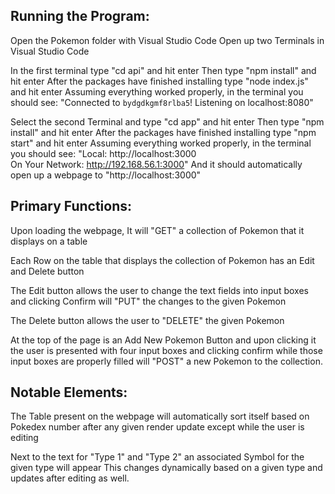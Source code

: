 ## Running the Program:
Open the Pokemon folder with Visual Studio Code
Open up two Terminals in Visual Studio Code

In the first terminal type "cd api" and hit enter
Then type "npm install" and hit enter
After the packages have finished installing type "node index.js" and hit enter
Assuming everything worked properly, in the terminal you should see:
"Connected to `bydgdkgmf8rlba5`!
Listening on localhost:8080"

Select the second Terminal and type "cd app" and hit enter
Then type "npm install" and hit enter
After the packages have finished installing type "npm start" and hit enter
Assuming everything worked properly, in the terminal you should see:
"Local: 		http://localhost:3000        
  On Your Network:  http://192.168.56.1:3000"
And it should automatically open up a webpage to "http://localhost:3000"    
     
## Primary Functions: 
Upon loading the webpage, It will "GET" a collection of Pokemon that it displays on a table

Each Row on the table that displays the collection of Pokemon has an Edit and Delete button

The Edit button allows the user to change the text fields into input boxes and clicking Confirm will
"PUT" the changes to the given Pokemon

The Delete button allows the user to "DELETE" the given Pokemon

At the top of the page is an Add New Pokemon Button and upon clicking it the user is presented
with four input boxes and clicking confirm while those input boxes are properly filled will "POST"
a new Pokemon to the collection. 
 

## Notable Elements:
The Table present on the webpage will automatically sort itself based on Pokedex number 
after any given render update except while the user is editing

Next to the text for "Type 1" and "Type 2" an associated Symbol for the given type will appear
This changes dynamically based on a given type and updates after editing as well.
